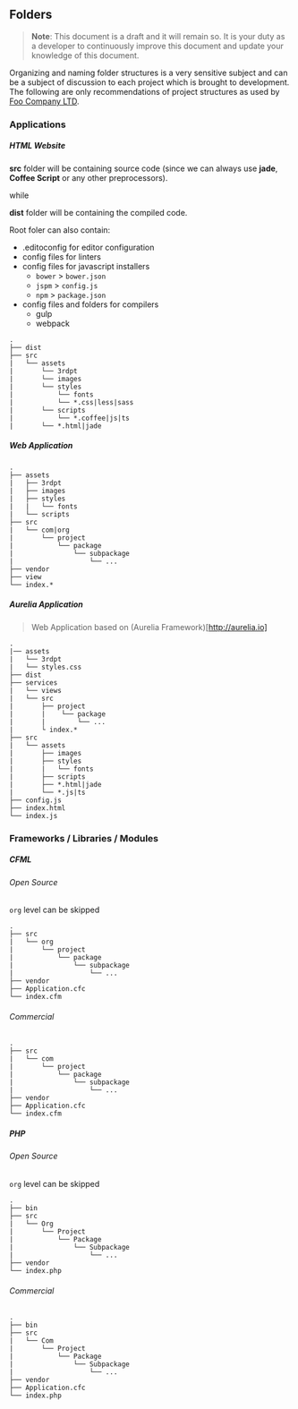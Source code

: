 ## Folders

> **Note**: This document is a draft and it will remain so. It is your duty as a developer to continuously
improve this document and update your knowledge of this document.

Organizing and naming folder structures is a very sensitive subject and can be a subject of discussion to each project
which is brought to development. The following are only recommendations of project structures as used by
[Foo Company LTD](http://company.foo/).


### Applications

<!-- --lang-ex -->

##### HTML Website

**src** folder will be containing source code (since we can always use **jade**, **Coffee Script** or any other
preprocessors).

while

**dist** folder will be containing the compiled code.

Root foler can also contain:
* .editoconfig for editor configuration
* config files for linters
* config files for javascript installers
  * `bower` > `bower.json`
  * `jspm` > `config.js`
  * `npm` > `package.json`
* config files and folders for compilers
  * gulp
  * webpack

```
.
├── dist
├── src
|   └── assets
|       └── 3rdpt
|       └── images
|       └── styles
|           └── fonts
|           └── *.css|less|sass
|       └── scripts
|           └── *.coffee|js|ts
|       └── *.html|jade
```

<!-- ##### Angular Website

**src** folder will be containing source code (since we can always use **jade**, **Coffee Script** or any other
preprocessors).

while

**dist** folder will be containing the compiled code.

Root foler can also contain:
* .editoconfig for editor configuration
* config files for linters
* config files for javascript installers
  * `bower` > `bower.json`
  * `jspm` > `config.js`
  * `npm` > `package.json`
* config files and folders for compilers
  * gulp
  * webpack

```
.
├── dist
├── src
|   └── assets
|       └── 3rdpt
|       └── images
|       └── styles
|           └── fonts
|           └── *.css|less|sass
|       └── scripts
|           └── *.coffee|js|ts
|       └── *.html|jade
``` -->

##### Web Application

```
.
├── assets
|   ├── 3rdpt
|   ├── images
|   ├── styles
|   |   └── fonts
|   └── scripts
├── src
|   └── com|org
|       └── project
|           └── package
|               └── subpackage
|                   └── ...
├── vendor
├── view
└── index.*
```

##### Aurelia Application

> Web Application based on (Aurelia Framework)[http://aurelia.io]

```
.
|── assets
|   └── 3rdpt
|   └── styles.css
├── dist
├── services
|   └── views
|   └── src
|       ├── project
|       |    └── package
|       |        └── ...
|       └ index.*
├── src
|   └── assets
|       ├── images
|       ├── styles
|       |   └── fonts
|       ├── scripts
|       ├── *.html|jade
|       └── *.js|ts
├── config.js
├── index.html
└── index.js
```

<!-- ##### Angular Application

> Web Application based on Aurelia Framework

```
``` -->

<!-- --lang-ex-end -->

### Frameworks / Libraries / Modules

<!-- --lang-ex -->

<!-- ##### C/C++/C&#35;

###### C
```cpp
```

###### C++
```csharp

```

###### C&#35;
```csharp

``` -->

##### CFML

###### Open Source

`org` level can be skipped

```
.
├── src
|   └── org
|       └── project
|           └── package
|               └── subpackage
|                   └── ...
├── vendor
├── Application.cfc
└── index.cfm
```

###### Commercial

```
.
├── src
|   └── com
|       └── project
|           └── package
|               └── subpackage
|                   └── ...
├── vendor
├── Application.cfc
└── index.cfm
```

<!-- #####  Dart

```
.
``` -->

<!-- ##### JavaScript

```
``` -->

<!-- ##### Java

```
``` -->

<!-- #####  Perl

```
``` -->

##### PHP

###### Open Source

`org` level can be skipped

```
.
├── bin
├── src
|   └── Org
|       └── Project
|           └── Package
|               └── Subpackage
|                   └── ...
├── vendor
└── index.php
```

###### Commercial

```
.
├── bin
├── src
|   └── Com
|       └── Project
|           └── Package
|               └── Subpackage
|                   └── ...
├── vendor
├── Application.cfc
└── index.php
```

<!-- ##### Ruby

```ruby
``` -->

<!-- ##### Python

```
``` -->

<!-- --lang-ex-end -->
